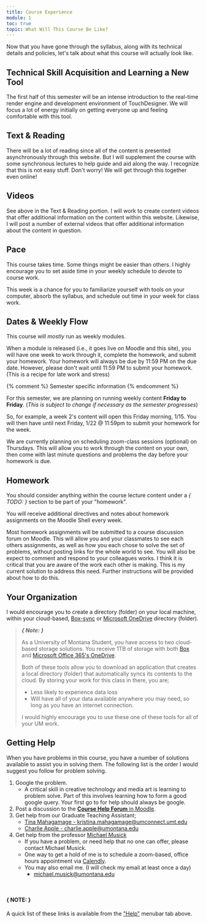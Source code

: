```yaml
---
title: Course Experience
module: 1
toc: true
topic: What Will This Course Be Like?
---
```



<!-- <div class="embed-responsive embed-responsive-16by9"><iframe class="embed-responsive-item" src="https://umontana.zoom.us/rec/play/vpYsIrqvr2g3E9SRtQSDVKR_W9S4f66s0HdK-6ZfnRnkVSJWNFKgZOMUZeJHb-Znj3Ghh2sP6vVndC6f?continueMode=true" frameborder="0" allowfullscreen></iframe></div> -->

Now that you have gone through the syllabus, along with its technical details and policies, let's talk about what this course will actually look like.

## Technical Skill Acquisition and Learning a New Tool

The first half of this semester will be an intense introduction to the real-time render engine and development environment of TouchDesigner. We will focus a lot of energy initially on getting everyone up and feeling comfortable with this tool.

## Text & Reading

There will be a lot of reading since all of the content is presented asynchronously through this website. But I will supplement the course with some synchronous lectures to help guide and aid along the way. I recognize that this is not easy stuff.  Don't worry! We will get through this together even online!



## Videos

See above in the Text & Reading portion.  I will work to create content videos that offer additional information on the content within this website. Likewise, I will post a number of external videos that offer additional information about the content in question.


## Pace

This course takes time. Some things might be easier than others. I highly encourage you to set aside time in your weekly schedule to devote to course work.

This week is a chance for you to  familiarize yourself with tools on your computer, absorb the syllabus, and schedule out time in your week for class work.


## Dates & Weekly Flow

This course will _mostly_ run as weekly modules.

When a module is released (i.e., it goes live on Moodle and this site), you will have one week to work through it, complete the homework, and submit your homework. Your homework will always be due by 11:59 PM on the due date. However, please don't wait until 11:59 PM to submit your homework. (This is a recipe for late work and stress)

{% comment %}
Semester specific information
{% endcomment %}

For this semester, we are planning on running weekly content **Friday to Friday**. (_This is subject to change if necessary as the semester progresses_)

So, for example, a week 2's content will open this Friday morning, 1/15. You will then have until next Friday, 1/22 @ 11:59pm to submit your homework for the week.

We are currently planning on scheduling zoom-class sessions (optional) on Thursdays. This will allow you to work through the content on your own, then come with last minute questions and problems the day before your homework is due.



## Homework

You should consider anything within the course lecture content under a *{ TODO: }* section to be part of your "homework".

You will receive additional directives and notes about homework assignments on the Moodle Shell every week.

Most homework assignments will be submitted to a course discussion forum on Moodle. This will allow you and your classmates to see each others assignments, as well as how you each chose to solve the set of problems, without posting links for the whole world to see. You will also be expect to comment and respond to your colleagues works. I think it is critical that you are aware of the work each other is making. This is my current solution to address this need. Further instructions will be provided about how to do this.



## Your Organization

I would encourage you to create a directory (folder) on your local machine, within your cloud-based, [Box-sync](http://www.umt.edu/it/support/box/) or [Microsoft OneDrive](https://umt.teamdynamix.com/TDClient/2032/Portal/KB/ArticleDet?ID=45894) directory (folder).

> **_{ Note: }_**
>
> As a University of Montana Student, you have access to two cloud-based storage solutions. You receive 1TB of storage with both [Box](http://www.umt.edu/it/support/box/) and [Microsoft Office 365's OneDrive](https://umt.teamdynamix.com/TDClient/2032/Portal/KB/ArticleDet?ID=45894).
>
> Both of these tools allow you to download an application that creates a local directory (folder) that automatically syncs its contents to the cloud. By storing your work for this class in there, you are;
> - Less likely to experience data loss
> - Will have all of your data available anywhere you may need, so long as you have an internet connection.
>
> I would highly encourage you to use these one of these tools for all of your UM work.





## Getting Help

When you have problems in this course, you have a number of solutions available to assist you in solving them. The following list is the order I would suggest you follow for problem solving.

1. Google the problem.
    - A critical skill in creative technology and media art is learning to problem solve. Part of this involves learning how to form a good google query. Your first go to for help should always be google.
2. Post a discussion to the [**Course Help Forum** in Moodle](https://moodle.umt.edu/mod/hsuforum/view.php?id=1799774).
3. Get help from our Graduate Teaching Assistant;
	- [Tina Mahagamage - kristina.mahagamage@umconnect.umt.edu](mailto:kristina.mahagamage@umconnect.umt.edu?subject=340%20Question)
	- [Charlie Apple - charlie.apple@umontana.edu](mailto:charlie.apple@umontana.edu?subject=340%20Question)
4. Get help from the professor [Michael Musick]({{site.baseurl}}/instructors/)
    - If you have a problem, or need help that no one can offer, please contact Michael Musick.
    - One way to get a hold of me is to schedule a zoom-based, office hours appointment via [Calendly]({{site.baseurl}}/instructors/#Office-Hours).
    - You may also email me. (I will check my email at least once a day)
		- [michael.musick@umontana.edu](mailto:michael.musick@umontana.edu?subject=340%20Question)


<br />


#### { NOTE: }

A quick list of these links is available from the ["Help"]({{site.baseurl}}/help/) menubar tab above.
